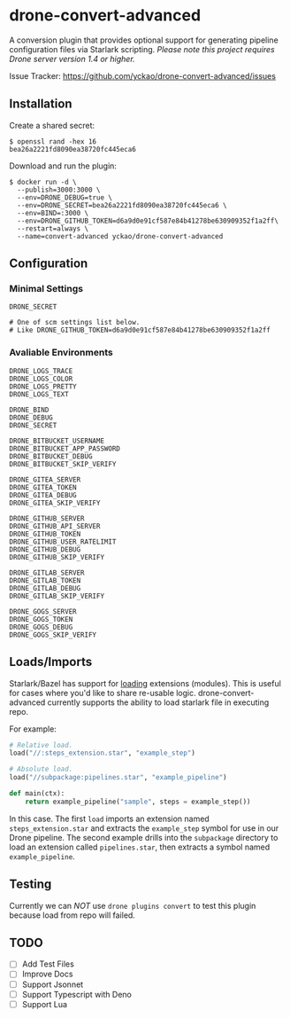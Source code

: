 # drone-convert-advanced

A conversion plugin that provides optional support for generating pipeline configuration files via Starlark scripting. _Please note this project requires Drone server version 1.4 or higher._

Issue Tracker:
https://github.com/yckao/drone-convert-advanced/issues

## Installation

Create a shared secret:

```text
$ openssl rand -hex 16
bea26a2221fd8090ea38720fc445eca6
```

Download and run the plugin:

```text
$ docker run -d \
  --publish=3000:3000 \
  --env=DRONE_DEBUG=true \
  --env=DRONE_SECRET=bea26a2221fd8090ea38720fc445eca6 \
  --env=BIND=:3000 \
  --env=DRONE_GITHUB_TOKEN=d6a9d0e91cf587e84b41278be630909352f1a2ff\
  --restart=always \
  --name=convert-advanced yckao/drone-convert-advanced
```

## Configuration

### Minimal Settings

```text
DRONE_SECRET

# One of scm settings list below.
# Like DRONE_GITHUB_TOKEN=d6a9d0e91cf587e84b41278be630909352f1a2ff
```

### Avaliable Environments

```text
DRONE_LOGS_TRACE
DRONE_LOGS_COLOR
DRONE_LOGS_PRETTY
DRONE_LOGS_TEXT

DRONE_BIND
DRONE_DEBUG
DRONE_SECRET

DRONE_BITBUCKET_USERNAME
DRONE_BITBUCKET_APP_PASSWORD
DRONE_BITBUCKET_DEBUG
DRONE_BITBUCKET_SKIP_VERIFY

DRONE_GITEA_SERVER
DRONE_GITEA_TOKEN
DRONE_GITEA_DEBUG
DRONE_GITEA_SKIP_VERIFY

DRONE_GITHUB_SERVER
DRONE_GITHUB_API_SERVER
DRONE_GITHUB_TOKEN
DRONE_GITHUB_USER_RATELIMIT
DRONE_GITHUB_DEBUG
DRONE_GITHUB_SKIP_VERIFY

DRONE_GITLAB_SERVER
DRONE_GITLAB_TOKEN
DRONE_GITLAB_DEBUG
DRONE_GITLAB_SKIP_VERIFY

DRONE_GOGS_SERVER
DRONE_GOGS_TOKEN
DRONE_GOGS_DEBUG
DRONE_GOGS_SKIP_VERIFY
```

## Loads/Imports

Starlark/Bazel has support for [loading](https://docs.bazel.build/versions/master/build-ref.html#load) extensions (modules). This is useful for cases where you'd like to share re-usable logic. drone-convert-advanced currently supports the ability to load starlark file in executing repo.

For example:

```python
# Relative load.
load("//:steps_extension.star", "example_step")

# Absolute load.
load("//subpackage:pipelines.star", "example_pipeline")

def main(ctx):
    return example_pipeline("sample", steps = example_step())
```

In this case. The first `load` imports an extension named `steps_extension.star` and extracts the `example_step` symbol for use in our Drone pipeline. The second example drills into the `subpackage` directory to load an extension called `pipelines.star`, then extracts a symbol named `example_pipeline`.

## Testing

Currently we can _NOT_ use `drone plugins convert` to test this plugin because load from repo will failed.

## TODO

- [ ] Add Test Files
- [ ] Improve Docs
- [ ] Support Jsonnet
- [ ] Support Typescript with Deno
- [ ] Support Lua
